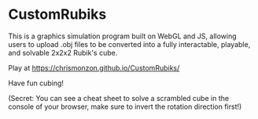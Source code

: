 # CustomRubiks

This is a graphics simulation program built on WebGL and JS, allowing users to upload .obj files to be converted into a fully interactable, playable, and solvable 2x2x2 Rubik's cube.

Play at https://chrismonzon.github.io/CustomRubiks/

Have fun cubing!

(Secret: You can see a cheat sheet to solve a scrambled cube in the console of your browser, make sure to invert the rotation direction first!)
